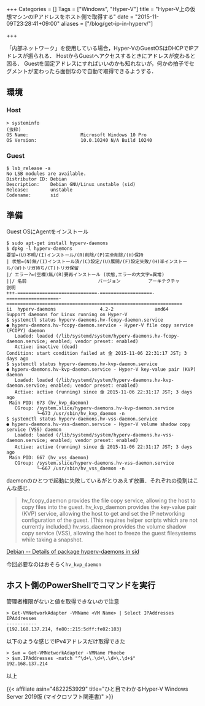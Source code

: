 +++
Categories = []
Tags = ["Windows", "Hyper-V"]
title = "Hyper-V上の仮想マシンのIPアドレスをホスト側で取得する"
date = "2015-11-09T23:28:41+09:00"
aliases = ["/blog/get-ip-in-hyperv/"]

+++

「内部ネットワーク」を使用している場合，Hyper-VのGuestOSはDHCPでIPアドレスが振られる．
HostからGuestへアクセスするときにアドレスが変わると困る．
Guestを固定アドレスにすればいいのかも知れないが，何かの拍子でセグメントが変わったら面倒なので自動で取得できるようする．

<!--more-->

## 環境

### Host

```shell
> systeminfo
(抜粋)
OS Name:                   Microsoft Windows 10 Pro
OS Version:                10.0.10240 N/A Build 10240
```

### Guest

```shell 
$ lsb_release -a
No LSB modules are available.
Distributor ID: Debian
Description:    Debian GNU/Linux unstable (sid)
Release:        unstable
Codename:       sid
```

## 準備

Guest OSにAgentをインストール

```shell
$ sudo apt-get install hyperv-daemons
$ dpkg -l hyperv-daemons
要望=(U)不明/(I)インストール/(R)削除/(P)完全削除/(H)保持
| 状態=(N)無/(I)インストール済/(C)設定/(U)展開/(F)設定失敗/(H)半インストール/(W)トリガ待ち/(T)トリガ保留
|/ エラー?=(空欄)無/(R)要再インストール (状態,エラーの大文字=異常)
||/ 名前                          バージョン          アーキテクチャ      説明
+++-=============================-===================-===================-================================================================
ii  hyperv-daemons                4.2-2               amd64               Support daemons for Linux running on Hyper-V
$ systemctl status hyperv-daemons.hv-fcopy-daemon.service
● hyperv-daemons.hv-fcopy-daemon.service - Hyper-V file copy service (FCOPY) daemon
   Loaded: loaded (/lib/systemd/system/hyperv-daemons.hv-fcopy-daemon.service; enabled; vendor preset: enabled)
   Active: inactive (dead)
Condition: start condition failed at 金 2015-11-06 22:31:17 JST; 3 days ago
$ systemctl status hyperv-daemons.hv-kvp-daemon.service
● hyperv-daemons.hv-kvp-daemon.service - Hyper-V key-value pair (KVP) daemon
   Loaded: loaded (/lib/systemd/system/hyperv-daemons.hv-kvp-daemon.service; enabled; vendor preset: enabled)
   Active: active (running) since 金 2015-11-06 22:31:17 JST; 3 days ago
 Main PID: 673 (hv_kvp_daemon)
   CGroup: /system.slice/hyperv-daemons.hv-kvp-daemon.service
           └─673 /usr/sbin/hv_kvp_daemon -n
$ systemctl status hyperv-daemons.hv-vss-daemon.service
● hyperv-daemons.hv-vss-daemon.service - Hyper-V volume shadow copy service (VSS) daemon
   Loaded: loaded (/lib/systemd/system/hyperv-daemons.hv-vss-daemon.service; enabled; vendor preset: enabled)
   Active: active (running) since 金 2015-11-06 22:31:17 JST; 3 days ago
 Main PID: 667 (hv_vss_daemon)
   CGroup: /system.slice/hyperv-daemons.hv-vss-daemon.service
           └─667 /usr/sbin/hv_vss_daemon -n
```

daemonのひとつで起動に失敗しているがとりあえず放置．それぞれの役割はこんな感じ．

> hv_fcopy_daemon provides the file copy service, allowing the host to copy files into the guest.
> hv_kvp_daemon provides the key-value pair (KVP) service, allowing the host to get and set the IP networking configuration of the guest. (This requires helper scripts which are not currently included.)
> hv_vss_daemon provides the volume shadow copy service (VSS), allowing the host to freeze the guest filesystems while taking a snapshot.

[Debian -- Details of package hyperv-daemons in sid](https://packages.debian.org/sid/hyperv-daemons)

今回必要なのはおそらく`hv_kvp_daemon`

## ホスト側のPowerShellでコマンドを実行

管理者権限がないと値を取得できないので注意

```shell
> Get-VMNetworkAdapter -VMName <VM Name> | Select IPAddresses
IPAddresses
-----------
{192.168.137.214, fe80::215:5dff:fe02:103}
```

以下のような感じでIPv4アドレスだけ取得できた

```shell
> $vm = Get-VMNetworkAdapter -VMName Phoebe
> $vm.IPAddresses -match "^\d+\.\d+\.\d+\.\d+$"
192.168.137.214
```

以上

{{< affiliate asin="4822253929" title="ひと目でわかるHyper-V Windows Server 2019版 (マイクロソフト関連書)" >}}
